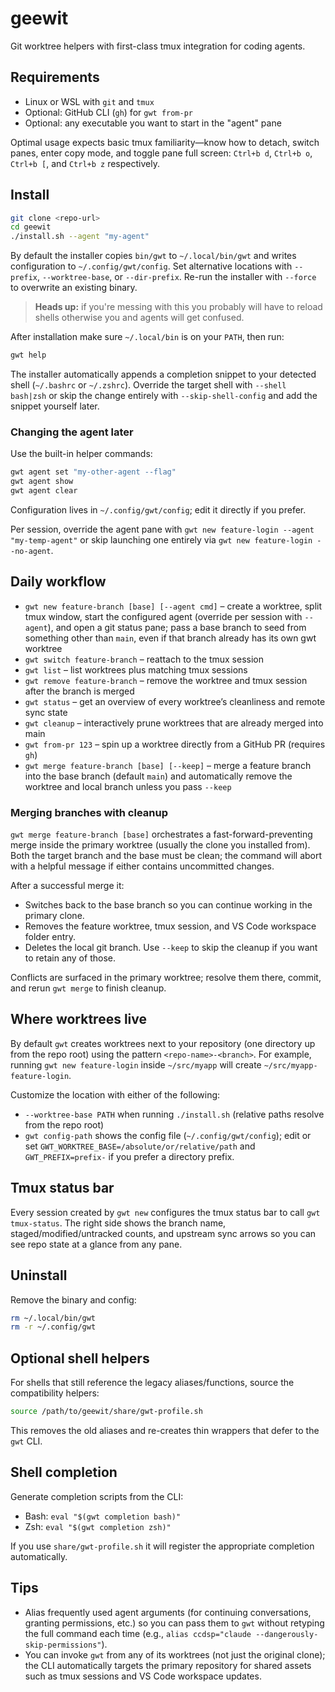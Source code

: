 # geewit

Git worktree helpers with first-class tmux integration for coding agents.

## Requirements
- Linux or WSL with `git` and `tmux`
- Optional: GitHub CLI (`gh`) for `gwt from-pr`
- Optional: any executable you want to start in the "agent" pane

Optimal usage expects basic tmux familiarity—know how to detach, switch panes, enter copy mode, and toggle pane full screen: `Ctrl+b d`, `Ctrl+b o`, `Ctrl+b [`, and `Ctrl+b z` respectively.

## Install
```bash
git clone <repo-url>
cd geewit
./install.sh --agent "my-agent"
```

By default the installer copies `bin/gwt` to `~/.local/bin/gwt` and writes configuration to `~/.config/gwt/config`. Set alternative locations with `--prefix`, `--worktree-base`, or `--dir-prefix`. Re-run the installer with `--force` to overwrite an existing binary.

> **Heads up:** if you're messing with this you probably will have to reload shells otherwise you and agents will get confused.

After installation make sure `~/.local/bin` is on your `PATH`, then run:
```bash
gwt help
```

The installer automatically appends a completion snippet to your detected shell (`~/.bashrc` or `~/.zshrc`). Override the target shell with `--shell bash|zsh` or skip the change entirely with `--skip-shell-config` and add the snippet yourself later.

### Changing the agent later
Use the built-in helper commands:
```bash
gwt agent set "my-other-agent --flag"
gwt agent show
gwt agent clear
```
Configuration lives in `~/.config/gwt/config`; edit it directly if you prefer.

Per session, override the agent pane with `gwt new feature-login --agent "my-temp-agent"` or skip launching one entirely via `gwt new feature-login --no-agent`.

## Daily workflow
- `gwt new feature-branch [base] [--agent cmd]` – create a worktree, split tmux window, start the configured agent (override per session with `--agent`), and open a git status pane; pass a base branch to seed from something other than `main`, even if that branch already has its own gwt worktree
- `gwt switch feature-branch` – reattach to the tmux session
- `gwt list` – list worktrees plus matching tmux sessions
- `gwt remove feature-branch` – remove the worktree and tmux session after the branch is merged
- `gwt status` – get an overview of every worktree’s cleanliness and remote sync state
- `gwt cleanup` – interactively prune worktrees that are already merged into main
- `gwt from-pr 123` – spin up a worktree directly from a GitHub PR (requires `gh`)
- `gwt merge feature-branch [base] [--keep]` – merge a feature branch into the base branch (default `main`) and automatically remove the worktree and local branch unless you pass `--keep`

### Merging branches with cleanup
`gwt merge feature-branch [base]` orchestrates a fast-forward-preventing merge inside the primary worktree (usually the clone you installed from). Both the target branch and the base must be clean; the command will abort with a helpful message if either contains uncommitted changes.

After a successful merge it:
- Switches back to the base branch so you can continue working in the primary clone.
- Removes the feature worktree, tmux session, and VS Code workspace folder entry.
- Deletes the local git branch. Use `--keep` to skip the cleanup if you want to retain any of those.

Conflicts are surfaced in the primary worktree; resolve them there, commit, and rerun `gwt merge` to finish cleanup.

## Where worktrees live
By default `gwt` creates worktrees next to your repository (one directory up from the repo root) using the pattern `<repo-name>-<branch>`. For example, running `gwt new feature-login` inside `~/src/myapp` will create `~/src/myapp-feature-login`.

Customize the location with either of the following:
- `--worktree-base PATH` when running `./install.sh` (relative paths resolve from the repo root)
- `gwt config-path` shows the config file (`~/.config/gwt/config`); edit or set `GWT_WORKTREE_BASE=/absolute/or/relative/path` and `GWT_PREFIX=prefix-` if you prefer a directory prefix.

## Tmux status bar
Every session created by `gwt new` configures the tmux status bar to call `gwt tmux-status`. The right side shows the branch name, staged/modified/untracked counts, and upstream sync arrows so you can see repo state at a glance from any pane.

## Uninstall
Remove the binary and config:
```bash
rm ~/.local/bin/gwt
rm -r ~/.config/gwt
```

## Optional shell helpers
For shells that still reference the legacy aliases/functions, source the compatibility helpers:
```bash
source /path/to/geewit/share/gwt-profile.sh
```
This removes the old aliases and re-creates thin wrappers that defer to the `gwt` CLI.

## Shell completion
Generate completion scripts from the CLI:
- Bash: `eval "$(gwt completion bash)"`
- Zsh: `eval "$(gwt completion zsh)"`

If you use `share/gwt-profile.sh` it will register the appropriate completion automatically.

## Tips
- Alias frequently used agent arguments (for continuing conversations, granting permissions, etc.) so you can pass them to `gwt` without retyping the full command each time (e.g., `alias ccdsp="claude --dangerously-skip-permissions"`).
- You can invoke `gwt` from any of its worktrees (not just the original clone); the CLI automatically targets the primary repository for shared assets such as tmux sessions and VS Code workspace updates.
